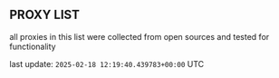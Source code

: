 ## PROXY LIST

all proxies in this list were collected from open sources and tested for functionality

last update: `2025-02-18 12:19:40.439783+00:00` UTC